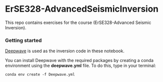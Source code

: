 # ErSE328-AdvancedSeismicInversion
This repo contains exercises for the course (ErSE328-Advanced Seismic Inversion). 
### Getting started 
[Deepwave](git@github.com:alaliaa/ErSE328-AdvancedSeismicInversion.git) is used as the inversion code in these notebook.

You can install Deepwave with the required packages by creating a conda environment using the **deepwave.yml** file.
To do this, type in your terminal: 

`conda env create -f Deepwave.yml`
